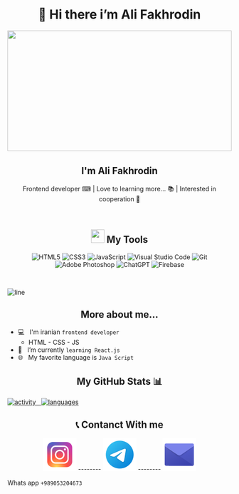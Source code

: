 <h1 align="center">👋 Hi there i’m Ali Fakhrodin </h1>

<p align="center">
  <img width="100%" height="270x" src="https://user-images.githubusercontent.com/74038190/212284136-03988914-d899-44b4-b1d9-4eeccf656e44.gif" />
<p/>

<h2 align="center">I'm Ali Fakhrodin</h2>
<p align="center">Frontend developer ⌨ | Love to learning more... 📚 | Interested in cooperation 🤝 </p>

<br />

<h2 align="center"> <img width="30px" height="30px" src="https://user-images.githubusercontent.com/74038190/235223599-0eadbd7c-c916-4f24-af9d-9242730e6172.gif" />  My Tools </h2>

<p align="center">
  <img alt="HTML5" src="https://img.shields.io/badge/html5-%23E34F26.svg?style=for-the-badge&logo=html5&logoColor=white" />
  <img alt="CSS3" src="https://img.shields.io/badge/css3-%231572B6.svg?style=for-the-badge&logo=css3&logoColor=white" />
  <img alt="JavaScript" src="https://img.shields.io/badge/javascript-%23323330.svg?style=for-the-badge&logo=javascript&logoColor=%23F7DF1E" />
  <img alt="Visual Studio Code" src="https://img.shields.io/badge/Visual%20Studio%20Code-0078d7.svg?style=for-the-badge&logo=visual-studio-code&logoColor=white" />
  <img alt="Git" src="https://img.shields.io/badge/git-%23F05033.svg?style=for-the-badge&logo=git&logoColor=white" />
  <img alt="Adobe Photoshop" src="https://img.shields.io/badge/adobe%20photoshop-%2331A8FF.svg?style=for-the-badge&logo=adobe%20photoshop&logoColor=white" />
  <img alt="ChatGPT" src="https://img.shields.io/badge/chatGPT-74aa9c?style=for-the-badge&logo=openai&logoColor=white" />
  <img alt="Firebase" src="https://img.shields.io/badge/firebase-a08021?style=for-the-badge&logo=firebase&logoColor=ffcd34" />
</p>

<br />

![line](https://user-images.githubusercontent.com/74038190/212284100-561aa473-3905-4a80-b561-0d28506553ee.gif)

<h2 align="center">More about me...</h2>

- 💻 &nbsp; I'm iranian `frontend developer`
  - HTML - CSS - JS
- 🌱 &nbsp; I’m currently `learning React.js`
- 🌐 &nbsp; My favorite language is `Java Script`

<h2 align="center">My GitHub Stats 📊</h2>
<a href="https://github.com/ali-fakhrodin/" align="center">
<img alt="activity" src="https://github-readme-stats.vercel.app/api?username=ali-fakhrodin&show_icons=true&theme=merko" /> &nbsp;
<img alt="languages" src="https://github-readme-stats.vercel.app/api/top-langs/?username=ali-fakhrodin&hide_progress=true" />
</a>

<br />

<h2 align="center"> 📞 Contanct With me </h2>

<div align="center">
<a href="https://www.instagram.com/alifakhrodin.js"><img alt="instagram" src="https://github.com/ali-fakhrodin/ali-fakhrodin/blob/main/icons8-insta-75.png"/></a> --------  
<a href="https://t.me/alifakhrodin1"><img alt="telegram" src="https://github.com/ali-fakhrodin/ali-fakhrodin/blob/main/icons8-telegram-75.png"/></a> --------
<a href="https://alifakhrodin@gmail.com"><img alt="email" src="https://github.com/ali-fakhrodin/ali-fakhrodin/blob/main/icons8-email-75.png"/></a>
</div>

Whats app `+989053204673`
